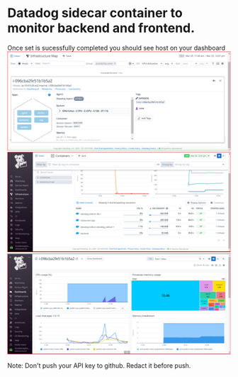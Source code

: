 # Datadog sidecar container to monitor backend and frontend.

Once set is sucessfully completed you should see host on your dashboard
![pic-1](images/pic-1.png)
![pic-2](images/pic-2.png)
![pic-3](images/pic-3.png)


Note: Don't push your API key to github. Redact it before push.
